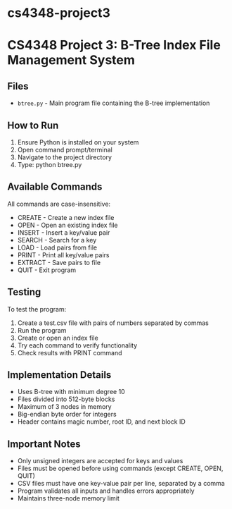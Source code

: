 # cs4348-project3
# CS4348 Project 3: B-Tree Index File Management System

## Files
- `btree.py` - Main program file containing the B-tree implementation

## How to Run
1. Ensure Python is installed on your system
2. Open command prompt/terminal
3. Navigate to the project directory 
4. Type: python btree.py

## Available Commands
All commands are case-insensitive:
- CREATE - Create a new index file
- OPEN - Open an existing index file
- INSERT - Insert a key/value pair
- SEARCH - Search for a key
- LOAD - Load pairs from file
- PRINT - Print all key/value pairs
- EXTRACT - Save pairs to file
- QUIT - Exit program

## Testing
To test the program:
1. Create a test.csv file with pairs of numbers separated by commas
2. Run the program
3. Create or open an index file
4. Try each command to verify functionality
5. Check results with PRINT command

## Implementation Details
- Uses B-tree with minimum degree 10
- Files divided into 512-byte blocks
- Maximum of 3 nodes in memory
- Big-endian byte order for integers
- Header contains magic number, root ID, and next block ID

## Important Notes
- Only unsigned integers are accepted for keys and values
- Files must be opened before using commands (except CREATE, OPEN, QUIT)
- CSV files must have one key-value pair per line, separated by a comma
- Program validates all inputs and handles errors appropriately
- Maintains three-node memory limit